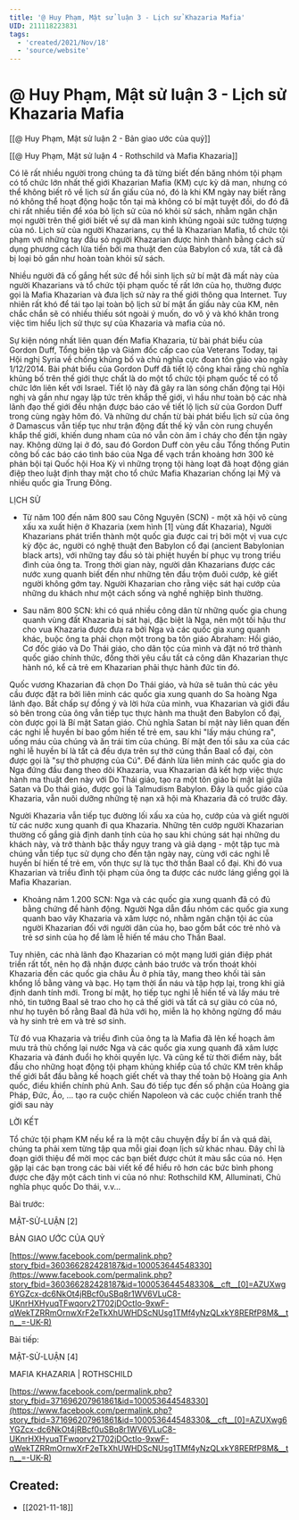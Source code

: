 ```yaml
---
title: '@ Huy Phạm, Mật sử luận 3 - Lịch sử Khazaria Mafia'
UID: 211118223831
tags:
  - 'created/2021/Nov/18'
  - 'source/website'
---
```

# @ Huy Phạm, Mật sử luận 3 - Lịch sử Khazaria Mafia

[[@ Huy Phạm, Mật sử luận 2 - Bản giao ước của quỷ]]

[[@ Huy Phạm, Mật sử luận 4 - Rothschild và Mafia Khazaria]]

Có lẽ rất nhiều người trong chúng ta đã từng biết đến băng nhóm tội phạm có tổ chức lớn nhất thế giới Khazarian Mafia (KM) cực kỳ dã man, nhưng có thể không biết rõ về lịch sử ẩn giấu của nó, đó là khi KM ngày nay biết rằng nó không thể hoạt động hoặc tồn tại mà không có bí mật tuyệt đối, do đó đã chi rất nhiều tiền để xóa bỏ lịch sử của nó khỏi sử sách, nhằm ngăn chặn mọi người trên thế giới biết về sự dã man kinh khủng ngoài sức tưởng tượng của nó. Lịch sử của người Khazarians, cụ thể là Khazarian Mafia, tổ chức tội phạm với những tay đầu sỏ người Khazarian được hình thành bằng cách sử dụng phương cách lừa tiền bởi ma thuật đen của Babylon cổ xưa, tất cả đã bị loại bỏ gần như hoàn toàn khỏi sử sách.

Nhiều người đã cố gắng hết sức để hồi sinh lịch sử bí mật đã mất này của người Khazarians và tổ chức tội phạm quốc tế rất lớn của họ, thường được gọi là Mafia Khazarian và đưa lịch sử này ra thế giới thông qua Internet. Tuy nhiên rất khó để tái tạo lại toàn bộ lịch sử bí mật ẩn giấu này của KM, nên chắc chắn sẽ có nhiều thiếu sót ngoài ý muốn, do vô ý và khó khăn trong việc tìm hiểu lịch sử thực sự của Khazaria và mafia của nó.

Sự kiện nóng nhất liên quan đến Mafia Khazaria, từ bài phát biểu của Gordon Duff, Tổng biên tập và Giám đốc cấp cao của Veterans Today, tại Hội nghị Syria về chống khủng bố và chủ nghĩa cực đoan tôn giáo vào ngày 1/12/2014. Bài phát biểu của Gordon Duff đã tiết lộ công khai rằng chủ nghĩa khủng bố trên thế giới thực chất là do một tổ chức tội phạm quốc tế có tổ chức lớn liên kết với Israel. Tiết lộ này đã gây ra làn sóng chấn động tại Hội nghị và gần như ngay lập tức trên khắp thế giới, vì hầu như toàn bộ các nhà lãnh đạo thế giới đều nhận được báo cáo về tiết lộ lịch sử của Gordon Duff trong cùng ngày hôm đó. Và những dư chấn từ bài phát biểu lịch sử của ông ở Damascus vẫn tiếp tục như trận động đất thế kỷ vẫn còn rung chuyển khắp thế giới, khiến dung nham của nó vẫn còn âm ỉ cháy cho đến tận ngày nay. Không dừng lại ở đó, sau đó Gordon Duff còn yêu cầu Tổng thống Putin công bố các báo cáo tình báo của Nga để vạch trần khoảng hơn 300 kẻ phản bội tại Quốc hội Hoa Kỳ vì những trọng tội hàng loạt đã hoạt động gián điệp theo luật định thay mặt cho tổ chức Mafia Khazarian chống lại Mỹ và nhiều quốc gia Trung Đông.

LỊCH SỬ

- Từ năm 100 đến năm 800 sau Công Nguyên (SCN) - một xã hội vô cùng xấu xa xuất hiện ở Khazaria (xem hình [1] vùng đất Khazaria), Người Khazarians phát triển thành một quốc gia được cai trị bởi một vị vua cực kỳ độc ác, người có nghệ thuật đen Babylon cổ đại (ancient Babylonian black arts), với những tay đầu sỏ tài phiệt huyền bí phục vụ trong triều đình của ông ta. Trong thời gian này, người dân Khazarians được các nước xung quanh biết đến như những tên đầu trộm đuôi cướp, kẻ giết người không gớm tay. Người Khazarian cho rằng việc sát hại cướp của những du khách như một cách sống và nghề nghiệp bình thường.

- Sau năm 800 SCN: khi có quá nhiều công dân từ những quốc gia chung quanh vùng đất Khazaria bị sát hại, đặc biệt là Nga, nên một tối hậu thư cho vua Khazaria được đưa ra bởi Nga và các quốc gia xung quanh khác, buộc ông ta phải chọn một trong ba tôn giáo Abraham: Hồi giáo, Cơ đốc giáo và Do Thái giáo, cho dân tộc của mình và đặt nó trở thành quốc giáo chính thức, đồng thời yêu cầu tất cả công dân Khazarian thực hành nó, kể cả trẻ em Khazarian phải thực hành đức tin đó.

Quốc vương Khazarian đã chọn Do Thái giáo, và hứa sẽ tuân thủ các yêu cầu được đặt ra bởi liên minh các quốc gia xung quanh do Sa hoàng Nga lãnh đạo. Bất chấp sự đồng ý và lời hứa của mình, vua Khazarian và giới đầu sỏ bên trong của ông vẫn tiếp tục thực hành ma thuật đen Babylon cổ đại, còn được gọi là Bí mật Satan giáo. Chủ nghĩa Satan bí mật này liên quan đến các nghi lễ huyền bí bao gồm hiến tế trẻ em, sau khi "lấy máu chúng ra", uống máu của chúng và ăn trái tim của chúng. Bí mật đen tối sâu xa của các nghi lễ huyền bí là tất cả đều dựa trên sự thờ cúng thần Baal cổ đại, còn được gọi là "sự thờ phượng của Cú". Để đánh lừa liên minh các quốc gia do Nga đứng đầu đang theo dõi Khazaria, vua Khazarian đã kết hợp việc thực hành ma thuật đen này với Do Thái giáo, tạo ra một tôn giáo bí mật lai giữa Satan và Do thái giáo, được gọi là Talmudism Babylon. Đây là quốc giáo của Khazaria, vẫn nuôi dưỡng những tệ nạn xã hội mà Khazaria đã có trước đây.

Người Khazaria vẫn tiếp tục đường lối xấu xa của họ, cướp của và giết người từ các nước xung quanh đi qua Khazaria. Những tên cướp người Khazarian thường cố gắng giả định danh tính của họ sau khi chúng sát hại những du khách này, và trở thành bậc thầy ngụy trang và giả dạng - một tập tục mà chúng vẫn tiếp tục sử dụng cho đến tận ngày nay, cùng với các nghi lễ huyền bí hiến tế trẻ em, vốn thực sự là tục thờ thần Baal cổ đại. Khi đó vua Khazarian và triều đình tội phạm của ông ta được các nước láng giềng gọi là Mafia Khazarian.

- Khoảng năm 1.200 SCN: Nga và các quốc gia xung quanh đã có đủ bằng chứng để hành động. Người Nga dẫn đầu nhóm các quốc gia xung quanh bao vây Khazaria và xâm lược nó, nhằm ngăn chặn tội ác của người Khazarian đối với người dân của họ, bao gồm bắt cóc trẻ nhỏ và trẻ sơ sinh của họ để làm lễ hiến tế máu cho Thần Baal.

Tuy nhiên, các nhà lãnh đạo Khazarian có một mạng lưới gián điệp phát triển rất tốt, nên họ đã nhận được cảnh báo trước và trốn thoát khỏi Khazaria đến các quốc gia châu Âu ở phía tây, mang theo khối tài sản khổng lồ bằng vàng và bạc. Họ tạm thời ẩn náu và tập hợp lại, trong khi giả định danh tính mới. Trong bí mật, họ tiếp tục nghi lễ hiến tế và lấy máu trẻ nhỏ, tin tưởng Baal sẽ trao cho họ cả thế giới và tất cả sự giàu có của nó, như họ tuyên bố rằng Baal đã hứa với họ, miễn là họ không ngừng đổ máu và hy sinh trẻ em và trẻ sơ sinh.

Từ đó vua Khazaria và triều đình của ông ta là Mafia đã lên kế hoạch âm mưu trả thù chống lại nước Nga và các quốc gia xung quanh đã xâm lược Khazaria và đánh đuổi họ khỏi quyền lực. Và cũng kể từ thời điểm này, bắt đầu cho những hoạt động tội phạm khủng khiểp của tổ chức KM trên khắp thế giới bắt đầu bằng kế hoạch giết chết và thay thế toàn bộ Hoàng gia Anh quốc, điều khiển chính phủ Anh. Sau đó tiếp tục đến số phận của Hoàng gia Pháp, Đức, Áo, … tạo ra cuộc chiến Napoleon và các cuộc chiến tranh thế giới sau này

LỜI KẾT

Tổ chức tội phạm KM nếu kể ra là một câu chuyện đầy bí ẩn và quá dài, chúng ta phải xem từng tập qua mỗi giai đoạn lịch sử khác nhau. Đây chỉ là đoạn giới thiệu để mời mọc các bạn biết được chút ít màu sắc của nó. Hẹn gặp lại các bạn trong các bài viết kế để hiểu rõ hơn các bức bình phong được che đậy một cách tinh vi của nó như: Rothschild KM, Alluminati, Chủ nghĩa phục quốc Do thái, v.v…

Bài trước:

MẬT-SỬ-LUẬN [2]

BẢN GIAO ƯỚC CỦA QUỶ

[https://www.facebook.com/permalink.php?story_fbid=360366282428187&id=100053644548330](https://www.facebook.com/permalink.php?story_fbid=360366282428187&id=100053644548330&__cft__[0]=AZUXwg6YGZcx-dc6NkOt4jRBcf0uSBq8r1WV6VLuC8-UKnrHXHyuqTFwqorv2T702jDOctIo-9xwF-qWekTZRRmOrnwXrF2eTkXhUWHDScNUsg1TMf4yNzQLxkY8RERfP8M&__tn__=-UK-R)

Bài tiếp:

MẬT-SỬ-LUẬN [4]

MAFIA KHAZARIA | ROTHSCHILD

[https://www.facebook.com/permalink.php?story_fbid=371696207961861&id=100053644548330](https://www.facebook.com/permalink.php?story_fbid=371696207961861&id=100053644548330&__cft__[0]=AZUXwg6YGZcx-dc6NkOt4jRBcf0uSBq8r1WV6VLuC8-UKnrHXHyuqTFwqorv2T702jDOctIo-9xwF-qWekTZRRmOrnwXrF2eTkXhUWHDScNUsg1TMf4yNzQLxkY8RERfP8M&__tn__=-UK-R)

## Created:
- [[2021-11-18]]
